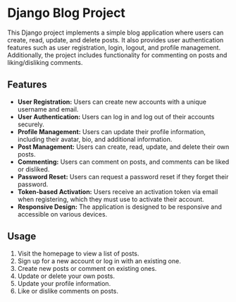 # Django Blog Project

This Django project implements a simple blog application where users can create, read, update, and delete posts. It also provides user authentication features such as user registration, login, logout, and profile management. Additionally, the project includes functionality for commenting on posts and liking/disliking comments.

## Features
- **User Registration:** Users can create new accounts with a unique username and email.
- **User Authentication:** Users can log in and log out of their accounts securely.
- **Profile Management:** Users can update their profile information, including their avatar, bio, and additional information.
- **Post Management:** Users can create, read, update, and delete their own posts.
- **Commenting:** Users can comment on posts, and comments can be liked or disliked.
- **Password Reset:** Users can request a password reset if they forget their password.
- **Token-based Activation:** Users receive an activation token via email when registering, which they must use to activate their account.
- **Responsive Design:** The application is designed to be responsive and accessible on various devices.

## Usage
1. Visit the homepage to view a list of posts.
2. Sign up for a new account or log in with an existing one.
3. Create new posts or comment on existing ones.
4. Update or delete your own posts.
5. Update your profile information.
6. Like or dislike comments on posts.
